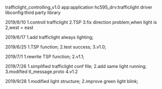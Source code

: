 trafficlight_controlling_v1.0
app:application
hc595_drv:trafficlight driver
libconfig:third party library

2019/6/10
1.controll trafficlight
2.TSP
3.fix direction problem,when light is 2,west = east

2019/6/17
1.add trafficlight always lighting;

2019/6/25
1.TSP function;
2.test success;
3.v1.0;

2019/7/1
1.rewrite TSP function;
2.v1.1;

2019/7/26
1.simplified trafficlight conf file;
2.add same light running;
3.modified tl_message.proto
4.v1.2

2019/9/28
1.modified light structure;
2.improve green light blink;




